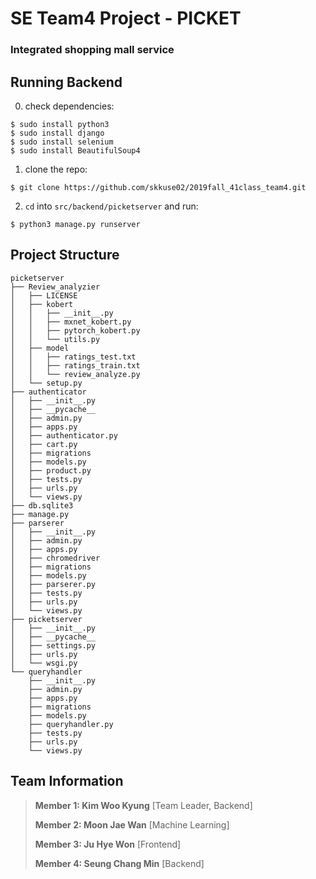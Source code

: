 # SE Team4 Project - PICKET
### Integrated shopping mall service

## Running Backend
0. check dependencies:
```
$ sudo install python3
$ sudo install django
$ sudo install selenium
$ sudo install BeautifulSoup4
```
1. clone the repo:
```
$ git clone https://github.com/skkuse02/2019fall_41class_team4.git
```
2. `cd` into `src/backend/picketserver` and run:
```
$ python3 manage.py runserver
```
## Project Structure
```Backend
picketserver
├── Review_analyzier
│   ├── LICENSE
│   ├── kobert
│   │   ├── __init__.py
│   │   ├── mxnet_kobert.py
│   │   ├── pytorch_kobert.py
│   │   └── utils.py
│   ├── model
│   │   ├── ratings_test.txt
│   │   ├── ratings_train.txt
│   │   └── review_analyze.py
│   └── setup.py
├── authenticator
│   ├── __init__.py
│   ├── __pycache__
│   ├── admin.py
│   ├── apps.py
│   ├── authenticator.py
│   ├── cart.py
│   ├── migrations
│   ├── models.py
│   ├── product.py
│   ├── tests.py
│   ├── urls.py
│   └── views.py
├── db.sqlite3
├── manage.py
├── parserer
│   ├── __init__.py
│   ├── admin.py
│   ├── apps.py
│   ├── chromedriver
│   ├── migrations
│   ├── models.py
│   ├── parserer.py
│   ├── tests.py
│   ├── urls.py
│   └── views.py
├── picketserver
│   ├── __init__.py
│   ├── __pycache__
│   ├── settings.py
│   ├── urls.py
│   └── wsgi.py
└── queryhandler
    ├── __init__.py
    ├── admin.py
    ├── apps.py
    ├── migrations
    ├── models.py
    ├── queryhandler.py
    ├── tests.py
    ├── urls.py
    └── views.py
```
## Team Information
> **Member 1: Kim Woo Kyung**
> [Team Leader, Backend]
>
> **Member 2: Moon Jae Wan**
> [Machine Learning]
>
> **Member 3: Ju Hye Won**
> [Frontend]
>
> **Member 4: Seung Chang Min**
> [Backend]
